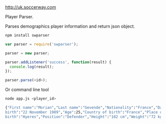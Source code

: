 http://uk.soccerway.com

Player Parser.

Parses demographics player information and return json object.

```bash
npm install swparser
```

```javascript
var parser = require('swparser');

parser = new parser;

parser.addListener('success', function(result) {
  console.log(result);
});

parser.parse(<id>);
```

Or command line tool

```bash
node app.js <player_id>
```

```bash
{"First name":"Morian","Last name":"Gevende","Nationality":"France","Date of
birth":"22 November 1989","Age":25,"Country of birth":"France","Place of
birth":"Hyeres","Position":"Defender","Height":"182 cm","Weight":"72 kg"}
```

